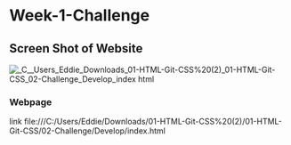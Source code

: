 # Week-1-Challenge

## Screen Shot of Website
![_C__Users_Eddie_Downloads_01-HTML-Git-CSS%20(2)_01-HTML-Git-CSS_02-Challenge_Develop_index html](https://github.com/Wxxlfe/Week-1-Challenge/assets/142287140/0d28ab0f-3275-48a6-a4e8-dc924ef2491b)

### Webpage
link file:///C:/Users/Eddie/Downloads/01-HTML-Git-CSS%20(2)/01-HTML-Git-CSS/02-Challenge/Develop/index.html
